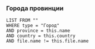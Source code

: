 ### Города провинции
```dataview
LIST FROM ""
WHERE type = "Город" 
AND province = this.name
AND country = this.country 
AND file.name != this.file.name
```

